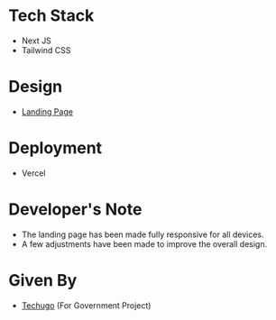 # Tech Stack
- Next JS
- Tailwind CSS

# Design
- [Landing Page](https://www.figma.com/design/2mEuieWeezmnxqc98w8r5J/Untitled)

# Deployment
- Vercel

# Developer's Note
- The landing page has been made fully responsive for all devices.
- A few adjustments have been made to improve the overall design.

# Given By
- [Techugo](https://www.techugo.com/) (For Government Project)

